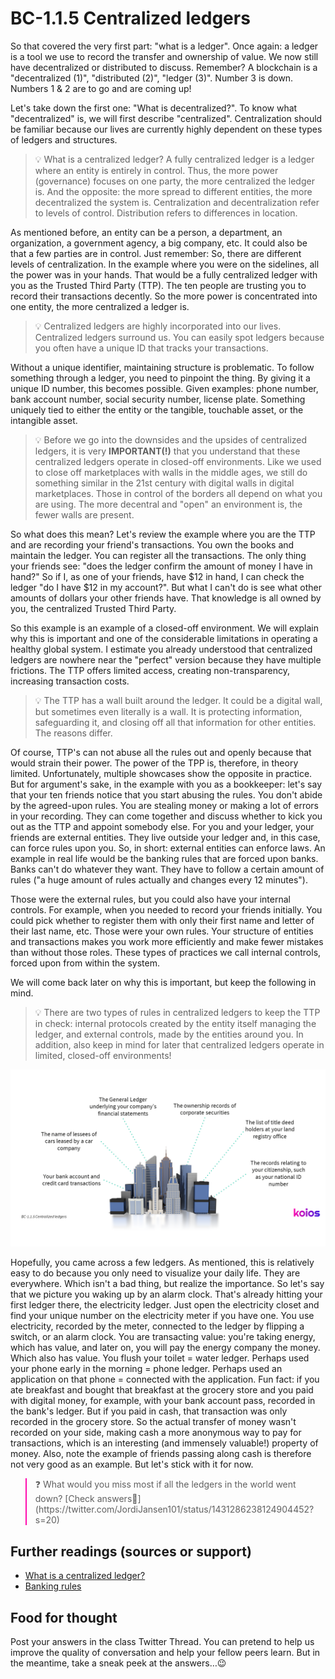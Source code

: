 # BC-1.1.5 Centralized ledgers

So that covered the very first part: "what is a ledger". Once again: a ledger is a tool we use to record the transfer and ownership of value. We now still have decentralized or distributed to discuss. Remember? A blockchain is a "decentralized (1)", "distributed (2)", "ledger (3)". Number 3 is down. Numbers 1 & 2 are to go and are coming up!


Let's take down the first one: "What is decentralized?". To know what "decentralized" is, we will first describe "centralized". Centralization should be familiar because our lives are currently highly dependent on these types of ledgers and structures.

> 💡 What is a centralized ledger? A fully centralized ledger is a ledger where an entity is entirely in control. Thus, the more power (governance) focuses on one party, the more centralized the ledger is. And the opposite: the more spread to different entities, the more decentralized the system is. Centralization and decentralization refer to levels of control. Distribution refers to differences in location.

As mentioned before, an entity can be a person, a department, an organization, a government agency, a big company, etc. It could also be that a few parties are in control. Just remember: So, there are different levels of centralization. In the example where you were on the sidelines, all the power was in your hands. That would be a fully centralized ledger with you as the Trusted Third Party (TTP). The ten people are trusting you to record their transactions decently. So the more power is concentrated into one entity, the more centralized a ledger is.

> 💡 Centralized ledgers are highly incorporated into our lives. Centralized ledgers surround us. You can easily spot ledgers because you often have a unique ID that tracks your transactions. 

Without a unique identifier, maintaining structure is problematic. To follow something through a ledger, you need to pinpoint the thing. By giving it a unique ID number, this becomes possible. Given examples: phone number, bank account number, social security number, license plate. Something uniquely tied to either the entity or the tangible, touchable asset, or the intangible asset.

>💡 Before we go into the downsides and the upsides of centralized ledgers, it is very **IMPORTANT(!)** that you understand that these centralized ledgers operate in closed-off environments. Like we used to close off marketplaces with walls in the middle ages, we still do something similar in the 21st century with digital walls in digital marketplaces. Those in control of the borders all depend on what you are using. The more decentral and "open" an environment is, the fewer walls are present. 

So what does this mean? Let's review the example where you are the TTP and are recording your friend's transactions. You own the books and maintain the ledger. You can register all the transactions. The only thing your friends see: "does the ledger confirm the amount of money I have in hand?" So if I, as one of your friends, have $12 in hand, I can check the ledger "do I have $12 in my account?". But what I can't do is see what other amounts of dollars your other friends have. That knowledge is all owned by you, the centralized Trusted Third Party.

So this example is an example of a closed-off environment. We will explain why this is important and one of the considerable limitations in operating a healthy global system. I estimate you already understood that centralized ledgers are nowhere near the "perfect" version because they have multiple frictions. The TTP offers limited access, creating non-transparency, increasing transaction costs. 
>💡 The TTP has a wall built around the ledger. It could be a digital wall, but sometimes even literally is a wall. It is protecting information, safeguarding it, and closing off all that information for other entities. The reasons differ.  

Of course, TTP's can not abuse all the rules out and openly because that would strain their power. The power of the TPP is, therefore, in theory limited. Unfortunately, multiple showcases show the opposite in practice. But for argument's sake, in the example with you as a bookkeeper: let's say that your ten friends notice that you start abusing the rules. You don't abide by the agreed-upon rules. You are stealing money or making a lot of errors in your recording. They can come together and discuss whether to kick you out as the TTP and appoint somebody else. For you and your ledger, your friends are external entities. They live outside your ledger and, in this case, can force rules upon you. So, in short: external entities can enforce laws. An example in real life would be the banking rules that are forced upon banks. Banks can't do whatever they want. They have to follow a certain amount of rules ("a huge amount of rules actually and changes every 12 minutes"). 

Those were the external rules, but you could also have your internal controls. For example, when you needed to record your friends initially. You could pick whether to register them with only their first name and letter of their last name, etc. Those were your own rules. Your structure of entities and transactions makes you work more efficiently and make fewer mistakes than without those roles. These types of practices we call internal controls, forced upon from within the system. 

We will come back later on why this is important, but keep the following in mind. 
>💡 There are two types of rules in centralized ledgers to keep the TTP in check: internal protocols created by the entity itself managing the ledger, and external controls, made by the entities around you. In addition, also keep in mind for later that centralized ledgers operate in limited, closed-off environments!



![Examples centralized ledgers](https://raw.githubusercontent.com/koiosonline/literature-images/main/blockchain-level1/BC-1-1-5-centralized-ledgers.PNG)


Hopefully, you came across a few ledgers. As mentioned, this is relatively easy to do because you only need to visualize your daily life. They are everywhere. Which isn't a bad thing, but realize the importance. So let's say that we picture you waking up by an alarm clock. That's already hitting your first ledger there, the electricity ledger. Just open the electricity closet and find your unique number on the electricity meter if you have one. You use electricity, recorded by the meter, connected to the ledger by flipping a switch, or an alarm clock. You are transacting value: you're taking energy, which has value, and later on, you will pay the energy company the money. Which also has value. You flush your toilet = water ledger. Perhaps used your phone early in the morning = phone ledger. Perhaps used an application on that phone = connected with the application. Fun fact: if you ate breakfast and bought that breakfast at the grocery store and you paid with digital money, for example, with your bank account pass, recorded in the bank's ledger. But if you paid in cash, that transaction was only recorded in the grocery store. So the actual transfer of money wasn't recorded on your side, making cash a more anonymous way to pay for transactions, which is an interesting (and immensely valuable!) property of money. Also, note the example of friends passing along cash is therefore not very good as an example. But let's stick with it for now. 

<blockquote style="border-color: #ff0bac">❓ What would you miss most if all the ledgers in the world went down? [Check answers🦉](https://twitter.com/JordiJansen101/status/1431286238124904452?s=20)</blockquote>

## Further readings (sources or support) 
* [What is a centralized ledger?](https://medium.com/@shyamshankar/centralized-ledgers-vs-distributed-ledgers-layman-understanding-52449264ae23)
* [Banking rules](https://thefinanser.com/2017/01/bank-regulations-change-every-12-minutes.html/) 


## Food for thought
Post your answers in the class Twitter Thread. You can pretend to help us improve the quality of conversation and help your fellow peers learn. But in the meantime, take a sneak peek at the answers…😉
